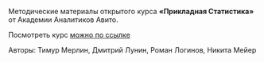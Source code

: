 Методические материалы открытого курса **«Прикладная Статистика»** от Академии Аналитиков Авито.

Посмотреть курс [можно по ссылке](https://avito.tech/education/statistics?utm_source=github&utm_medium=post&utm_campaign=avitotech_statisticscourse&utm_content=second_part)

Авторы: Тимур Мерлин, Дмитрий Лунин, Роман Логинов, Никита Мейер

